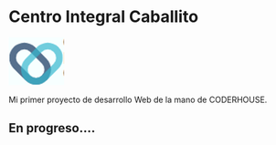 # Centro Integral Caballito
<img src="images/logomini.png">

Mi primer proyecto de desarrollo Web de la mano de CODERHOUSE.

## En progreso....
 